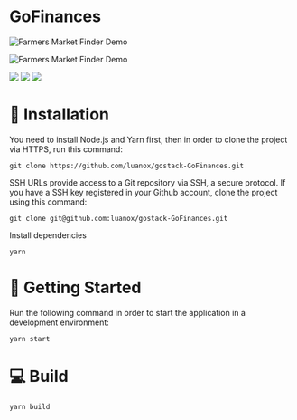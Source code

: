 # GoFinances

![Farmers Market Finder Demo](https://uploaddeimagens.com.br/images/002/814/508/original/Screen_Shot_2020-08-05_at_18.49.32.png?1596664717)

![Farmers Market Finder Demo](https://uploaddeimagens.com.br/images/002/814/509/original/Screen_Shot_2020-08-05_at_18.50.04.png?1596664789)

![](https://img.shields.io/badge/author-Luan%20Neves-orange) ![](https://img.shields.io/badge/vue-%5E2.6.11-green) ![](https://img.shields.io/badge/electron-%5E5.0.0-blue)

# 👷 Installation
You need to install Node.js and Yarn first, then in order to clone the project via HTTPS, run this command:
```
git clone https://github.com/luanox/gostack-GoFinances.git
```
SSH URLs provide access to a Git repository via SSH, a secure protocol. If you have a SSH key registered in your Github account, clone the project using this command:
`````
git clone git@github.com:luanox/gostack-GoFinances.git
`````
Install dependencies
```
yarn
```

# 🏃 Getting Started
Run the following command in order to start the application in a development environment:
```
yarn start
```
# 💻 Build

```
yarn build
```
